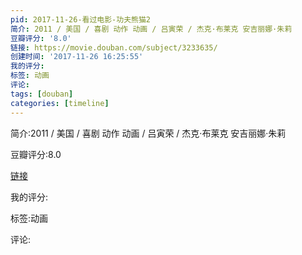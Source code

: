 ```yaml
---
pid: 2017-11-26-看过电影-功夫熊猫2
简介: 2011 / 美国 / 喜剧 动作 动画 / 吕寅荣 / 杰克·布莱克 安吉丽娜·朱莉
豆瓣评分: '8.0'
链接: https://movie.douban.com/subject/3233635/
创建时间: '2017-11-26 16:25:55'
我的评分:
标签: 动画
评论:
tags: [douban]
categories: [timeline]
---
```

简介:2011 / 美国 / 喜剧 动作 动画 / 吕寅荣 / 杰克·布莱克 安吉丽娜·朱莉

豆瓣评分:8.0

[链接](https://movie.douban.com/subject/3233635/)

我的评分:

标签:动画

评论:

